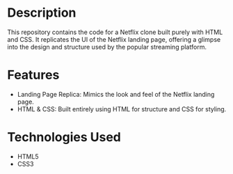 # Description
This repository contains the code for a Netflix clone built purely with HTML and CSS. It replicates the UI of the Netflix landing page, offering a glimpse into the design and structure used by the popular streaming platform.

# Features
* Landing Page Replica: Mimics the look and feel of the Netflix landing page.
* HTML & CSS: Built entirely using HTML for structure and CSS for styling.

# Technologies Used
* HTML5
* CSS3
